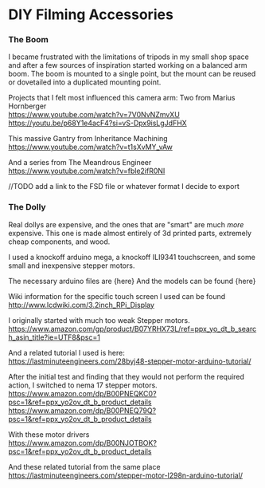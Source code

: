 # DIY Filming Accessories

### The Boom
I became frustrated with the limitations of tripods in my small shop space and after a few sources of inspiration started working on a balanced arm boom.
The boom is mounted to a single point, but the mount can be reused or dovetailed into a duplicated mounting point.

Projects that I felt most influenced this camera arm:
Two from Marius Hornberger  
https://www.youtube.com/watch?v=7V0NvNZmvXU
https://youtu.be/p68Y1e4acF4?si=vS-Dpx9isLgJdFHX

This massive Gantry from Inheritance Machining  
https://www.youtube.com/watch?v=t1sXvMY_vAw

And a series from The Meandrous Engineer  
https://www.youtube.com/watch?v=fble2ifR0NI

//TODO add a link to the FSD file or whatever format I decide to export

### The Dolly
Real dollys are expensive, and the ones that are "smart" are much _more_ expensive.
This one is made almost entirely of 3d printed parts, extremely cheap components, and wood.

I used a knockoff arduino mega, a knockoff ILI9341 touchscreen, and some small and inexpensive stepper motors.


The necessary arduino files are {here}
And the models can be found {here}

Wiki information for the specific touch screen I used can be found  
http://www.lcdwiki.com/3.2inch_RPi_Display

I originally started with much too weak Stepper motors.  
https://www.amazon.com/gp/product/B07YRHX73L/ref=ppx_yo_dt_b_search_asin_title?ie=UTF8&psc=1

And a related tutorial I used is here:  
https://lastminuteengineers.com/28byj48-stepper-motor-arduino-tutorial/

After the initial test and finding that they would not perform the required action, I switched to nema 17 stepper motors.  
https://www.amazon.com/dp/B00PNEQKC0?psc=1&ref=ppx_yo2ov_dt_b_product_details  
https://www.amazon.com/dp/B00PNEQ79Q?psc=1&ref=ppx_yo2ov_dt_b_product_details

With these motor drivers  
https://www.amazon.com/dp/B00NJOTBOK?psc=1&ref=ppx_yo2ov_dt_b_product_details

And these related tutorial from the same place  
https://lastminuteengineers.com/stepper-motor-l298n-arduino-tutorial/